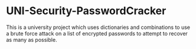 # UNI-Security-PasswordCracker
This is a university project which uses dictionaries and combinations to use a brute force attack on a list of encrypted passwords to attempt to recover as many as possible.
